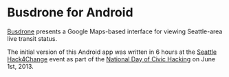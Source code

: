 # Busdrone for Android

[Busdrone](http://busdrone.com) presents a Google Maps-based interface for viewing Seattle-area live transit status.

The initial version of this Android app was written in 6 hours at the [Seattle Hack4Change](http://seattlewiki.net/Hack4Change) event as part of the [National Day of Civic Hacking](http://hackforchange.org/) on June 1st, 2013.